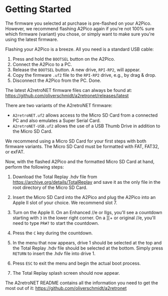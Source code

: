 # Getting Started

The firmware you selected at purchase is pre-flashed on your A2Pico. However, we recommend flashing A2Pico again if you're not 100% sure which firmware (variant) you chose, or simply want to make sure you're using the latest firmware.

Flashing your A2Pico is a breeze. All you need is a standard USB cable:
1. Press and hold the `BOOTSEL` button on the A2Pico.
2. Connect the A2Pico to a PC.
3. Release the `BOOTSEL` button. A new drive, `RPI-RP2`, will appear.
3. Copy the firmware `.uf2` file to the `RPI-RP2` drive, e.g., by drag & drop.
4. Disconnect the A2Pico from the PC. Done.

The latest A2retroNET firmware files can always be found at: https://github.com/oliverschmidt/a2retronet/releases/latest

There are two variants of the A2retroNET firmware:
* `A2retroNET.uf2` allows access to the Micro SD Card from a connected PC and also emulates a Super Serial Card.
* `A2retroNET-USB.uf2` allows the use of a USB Thumb Drive in addition to the Micro SD Card.

We recommend using a Micro SD Card for your first steps with both firmware variants. The Micro SD Card must be formatted with FAT, FAT32, or exFAT.

Now, with the flashed A2Pico and the formatted Micro SD Card at hand, perform the following steps:

1. Download the Total Replay .hdv file from https://archive.org/details/TotalReplay and save it as the only file in the root directory of the Micro SD Card.

2. Insert the Micro SD Card into the A2Pico and plug the A2Pico into an Apple II slot of your choice. We recommend slot 7.

3. Turn on the Apple II. On an Enhanced //e or IIgs, you'll see a countdown starting with `3` in the lower right corner. On a ][+ or original //e, you'll need to type `PR#7` to start the countdown.

4. Press the `C` key during the countdown.

5. In the menu that now appears, drive 1 should be selected at the top and the Total Replay .hdv file should be selected at the bottom. Simply press `RETURN` to insert the .hdv file into drive 1.

6. Press `ESC` to exit the menu and begin the actual boot process.

7. The Total Replay splash screen should now appear.

The A2retroNET README contains all the information you need to get the most out of it: https://github.com/oliverschmidt/a2retronet
